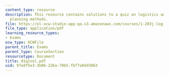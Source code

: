 ```yaml
---
content_type: resource
description: This resource contains solutions to a quiz on logistics and transportation
  planning methods.
file: https://ol-ocw-studio-app-qa.s3.amazonaws.com/courses/1-203j-logistical-and-transportation-planning-methods-fall-2006/97edf5e33b06226a70b5fbf7a0dd3063_01q1sol.pdf
file_type: application/pdf
learning_resource_types:
- Exams
ocw_type: OCWFile
parent_title: Exams
parent_type: CourseSection
resourcetype: Document
title: 01q1sol.pdf
uid: 97edf5e3-3b06-226a-70b5-fbf7a0dd3063
---
```

